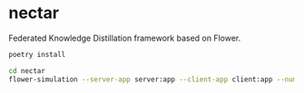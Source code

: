 # nectar

Federated Knowledge Distillation framework based on Flower.

```sh
poetry install
```

```sh
cd nectar
flower-simulation --server-app server:app --client-app client:app --num-supernodes <num-of-clients>
```
